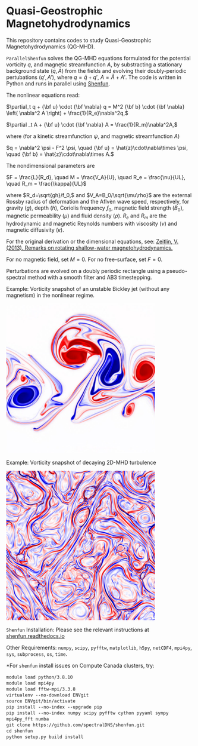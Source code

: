 # Quasi-Geostrophic Magnetohydrodynamics

This repository contains codes to study Quasi-Geostrophic Magnetohydrodynamics (QG-MHD). 

`ParallelShenfun` solves the QG-MHD equations formulated for the potential vorticity $q$, and magnetic streamfunction $A$, by substracting a stationary background state $(\bar q ,\bar A)$ from the fields and evolving their doubly-periodic pertubations $(q' ,A')$, where $q = \bar q + q'$, $A = \bar A + A'$. 
The code is written in Python and runs in parallel using [Shenfun](https://shenfun.readthedocs.io/en/latest/index.html).

The nonlinear equations read:

   $\partial_t q + {\bf u}  \cdot {\bf \nabla} q =  M^2 {\bf b} \cdot {\bf \nabla}  \left( \nabla^2 A \right) + \frac{1}{R_e}\nabla^2q,$

   $\partial _t A + {\bf u} \cdot {\bf \nabla} A  =  \frac{1}{R_m}\nabla^2A,$

where (for a kinetic streamfunction $\psi$, and magnetic streamfunction $A$)

   $q  = \nabla^2 \psi - F^2 \psi, \quad {\bf u}  = \hat{z}\cdot\nabla\times \psi, \quad {\bf b}  = \hat{z}\cdot\nabla\times A.$
  
The nondimensional parameters are 

   $F = \frac{L}{R_d}, \quad M = \frac{V_A}{U}, \quad R_e = \frac{\nu}{UL}, \quad R_m = \frac{\kappa}{UL}$
   
where $R_d=\sqrt{gh}/f_0,$ and $V_A=B_0/\sqrt{\mu\rho}$ are the external Rossby radius of deformation and the Aflvèn wave speed, respectively, for gravity ($g$), depth ($h$), Coriolis frequency $f_0$, magnetic field strength ($B_0$), magnetic permeability ($\mu$) and fluid density ($\rho$). $R_e$ and $R_m$ are the hydrodynamic and magnetic Reynolds numbers with viscosity ($\nu$) and magnetic diffusivity ($\kappa$). 

For the original derivation or the dimensional equations, see: [Zeitlin, V. (2013). Remarks on rotating shallow-water magnetohydrodynamics.](https://www.semanticscholar.org/paper/Remarks-on-rotating-shallow-water-Zeitlin/b2b294b16feaafecc4b17926d0128894c8153860)

For no magnetic field, set $M=0$. For no free-surface, set $F=0$.

Perturbations are evolved on a doubly periodic rectangle using a pseudo-spectral method with a smooth filter and AB3 timestepping.

Example: Vorticity snapshot of an unstable Bickley jet (without any magnetism) in the nonlinear regime. 

<img src="Images/jet.png" alt="" width="400" height="400"/>

Example: Vorticity snapshot of decaying 2D-MHD turbulence

<img src="Images/mhd-pv.png" alt="" width="400" height="400"/>

`Shenfun` Installation: Please see the relevant instructions at [shenfun.readthedocs.io](https://shenfun.readthedocs.io/en/latest/installation.html)

Other Requirements: `numpy`, `scipy`, `pyfftw`, `matplotlib`, `h5py`, `netCDF4`, `mpi4py`, `sys`, `subprocess`, `os`, `time`.

*For `shenfun` install issues on Compute Canada clusters, try:
```
module load python/3.8.10
module load mpi4py
module load fftw-mpi/3.3.8
virtualenv --no-download ENVgit
source ENVgit/bin/activate
pip install --no-index --upgrade pip
pip install --no-index numpy scipy pyfftw cython pyyaml sympy mpi4py_fft numba
git clone https://github.com/spectralDNS/shenfun.git
cd shenfun
python setup.py build install
```
